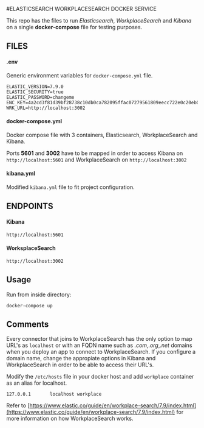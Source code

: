 #ELASTICSEARCH WORKPLACESEARCH DOCKER SERVICE

This repo has the files to run *Elasticsearch*, *WorkplaceSearch* and *Kibana* on a single **docker-compose** file for testing purposes.

## FILES

#### .env

Generic environment variables for `docker-compose.yml` file.

```
ELASTIC_VERSION=7.9.0
ELASTIC_SECURITY=true
ELASTIC_PASSWORD=changeme
ENC_KEY=4a2cd3f81d39bf28738c10db0ca782095ffac07279561809eecc722e0c20eb09
WRK_URL=http://localhost:3002
```

#### docker-compose.yml

Docker compose file with 3 containers, Elasticsearch, WorkplaceSearch and Kibana.

Ports **5601** and **3002** have to be mapped in order to access Kibana on `http://localhost:5601` and WorkplaceSearch on `http://localhost:3002`

#### kibana.yml

Modified `kibana.yml` file to fit project configuration.

## ENDPOINTS

#### Kibana

```
http://localhost:5601
```

#### WorksplaceSearch

```
http://localhost:3002
```

## Usage

Run from inside directory:

```
docker-compose up
```

## Comments

Every connector that joins to WorkplaceSearch has the only option to map URL's as `localhost` or with an FQDN name such as *.com*,*.org*,*.net* domains when you deploy an app to connect to WorkplaceSearch. If you configure a domain name, change the appropiate options in Kibana and WorkplaceSearch in order to be able to access their URL's.  

Modify the `/etc/hosts` file in your docker host and add `workplace` container as an alias for localhost.

```
127.0.0.1       localhost workplace
```

Refer to [https://www.elastic.co/guide/en/workplace-search/7.9/index.html](https://www.elastic.co/guide/en/workplace-search/7.9/index.html) for more information on how WorkplaceSearch works.
